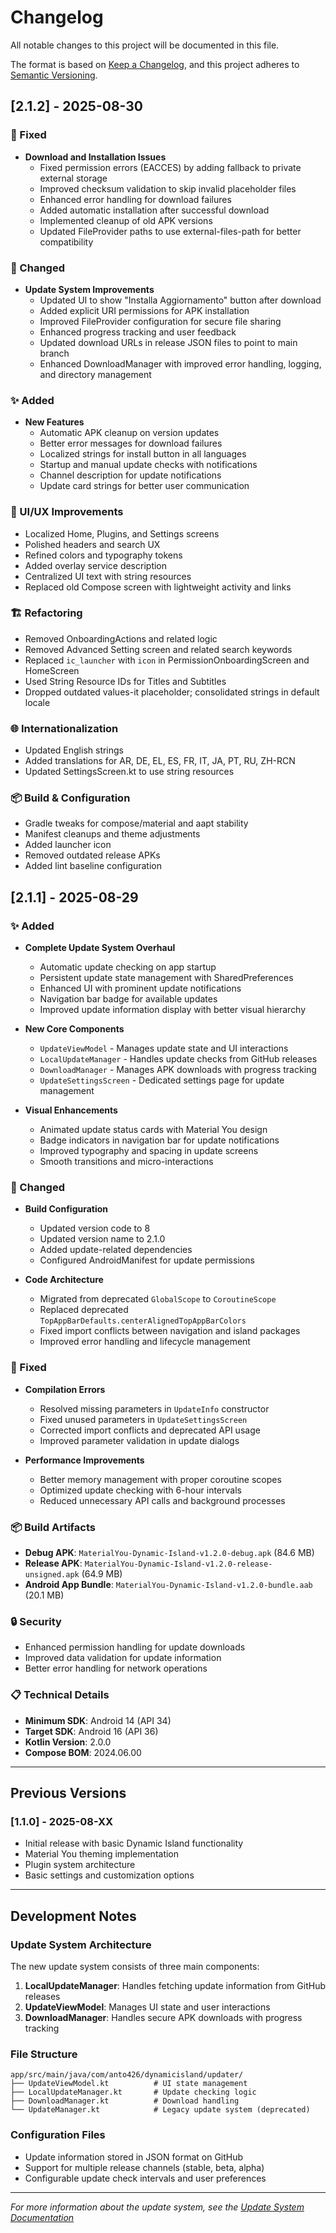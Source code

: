 # Changelog

All notable changes to this project will be documented in this file.

The format is based on [Keep a Changelog](https://keepachangelog.com/en/1.0.0/),
and this project adheres to [Semantic Versioning](https://semver.org/spec/v2.0.0.html).

## [2.1.2] - 2025-08-30

### 🐛 Fixed
- **Download and Installation Issues**
  - Fixed permission errors (EACCES) by adding fallback to private external storage
  - Improved checksum validation to skip invalid placeholder files
  - Enhanced error handling for download failures
  - Added automatic installation after successful download
  - Implemented cleanup of old APK versions
  - Updated FileProvider paths to use external-files-path for better compatibility

### 🔧 Changed
- **Update System Improvements**
  - Updated UI to show "Installa Aggiornamento" button after download
  - Added explicit URI permissions for APK installation
  - Improved FileProvider configuration for secure file sharing
  - Enhanced progress tracking and user feedback
  - Updated download URLs in release JSON files to point to main branch
  - Enhanced DownloadManager with improved error handling, logging, and directory management

### ✨ Added
- **New Features**
  - Automatic APK cleanup on version updates
  - Better error messages for download failures
  - Localized strings for install button in all languages
  - Startup and manual update checks with notifications
  - Channel description for update notifications
  - Update card strings for better user communication

### 🎨 UI/UX Improvements
- Localized Home, Plugins, and Settings screens
- Polished headers and search UX
- Refined colors and typography tokens
- Added overlay service description
- Centralized UI text with string resources
- Replaced old Compose screen with lightweight activity and links

### 🏗️ Refactoring
- Removed OnboardingActions and related logic
- Removed Advanced Setting screen and related search keywords
- Replaced `ic_launcher` with `icon` in PermissionOnboardingScreen and HomeScreen
- Used String Resource IDs for Titles and Subtitles
- Dropped outdated values-it placeholder; consolidated strings in default locale

### 🌐 Internationalization
- Updated English strings
- Added translations for AR, DE, EL, ES, FR, IT, JA, PT, RU, ZH-RCN
- Updated SettingsScreen.kt to use string resources

### 📦 Build & Configuration
- Gradle tweaks for compose/material and aapt stability
- Manifest cleanups and theme adjustments
- Added launcher icon
- Removed outdated release APKs
- Added lint baseline configuration

## [2.1.1] - 2025-08-29

### ✨ Added
- **Complete Update System Overhaul**
  - Automatic update checking on app startup
  - Persistent update state management with SharedPreferences
  - Enhanced UI with prominent update notifications
  - Navigation bar badge for available updates
  - Improved update information display with better visual hierarchy

- **New Core Components**
  - `UpdateViewModel` - Manages update state and UI interactions
  - `LocalUpdateManager` - Handles update checks from GitHub releases
  - `DownloadManager` - Manages APK downloads with progress tracking
  - `UpdateSettingsScreen` - Dedicated settings page for update management

- **Visual Enhancements**
  - Animated update status cards with Material You design
  - Badge indicators in navigation bar for update notifications
  - Improved typography and spacing in update screens
  - Smooth transitions and micro-interactions

### 🔧 Changed
- **Build Configuration**
  - Updated version code to 8
  - Updated version name to 2.1.0
  - Added update-related dependencies
  - Configured AndroidManifest for update permissions

- **Code Architecture**
  - Migrated from deprecated `GlobalScope` to `CoroutineScope`
  - Replaced deprecated `TopAppBarDefaults.centerAlignedTopAppBarColors`
  - Fixed import conflicts between navigation and island packages
  - Improved error handling and lifecycle management

### 🐛 Fixed
- **Compilation Errors**
  - Resolved missing parameters in `UpdateInfo` constructor
  - Fixed unused parameters in `UpdateSettingsScreen`
  - Corrected import conflicts and deprecated API usage
  - Improved parameter validation in update dialogs

- **Performance Improvements**
  - Better memory management with proper coroutine scopes
  - Optimized update checking with 6-hour intervals
  - Reduced unnecessary API calls and background processes

### 📦 Build Artifacts
- **Debug APK**: `MaterialYou-Dynamic-Island-v1.2.0-debug.apk` (84.6 MB)
- **Release APK**: `MaterialYou-Dynamic-Island-v1.2.0-release-unsigned.apk` (64.9 MB)
- **Android App Bundle**: `MaterialYou-Dynamic-Island-v1.2.0-bundle.aab` (20.1 MB)

### 🔒 Security
- Enhanced permission handling for update downloads
- Improved data validation for update information
- Better error handling for network operations

### 📋 Technical Details
- **Minimum SDK**: Android 14 (API 34)
- **Target SDK**: Android 16 (API 36)
- **Kotlin Version**: 2.0.0
- **Compose BOM**: 2024.06.00

---

## Previous Versions

### [1.1.0] - 2025-08-XX
- Initial release with basic Dynamic Island functionality
- Material You theming implementation
- Plugin system architecture
- Basic settings and customization options

---

## Development Notes

### Update System Architecture
The new update system consists of three main components:

1. **LocalUpdateManager**: Handles fetching update information from GitHub releases
2. **UpdateViewModel**: Manages UI state and user interactions
3. **DownloadManager**: Handles secure APK downloads with progress tracking

### File Structure
```
app/src/main/java/com/anto426/dynamicisland/updater/
├── UpdateViewModel.kt          # UI state management
├── LocalUpdateManager.kt       # Update checking logic
├── DownloadManager.kt          # Download handling
└── UpdateManager.kt            # Legacy update system (deprecated)
```

### Configuration Files
- Update information stored in JSON format on GitHub
- Support for multiple release channels (stable, beta, alpha)
- Configurable update check intervals and user preferences

---

*For more information about the update system, see the [Update System Documentation](./docs/UPDATE_SYSTEM.md)*
